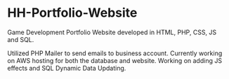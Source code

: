# HH-Portfolio-Website
Game Development Portfolio Website developed in HTML, PHP, CSS, JS and SQL. 

Utilized PHP Mailer to send emails to business account. 
Currently working on AWS hosting for both the database and website. Working on adding JS effects and SQL Dynamic Data Updating. 
